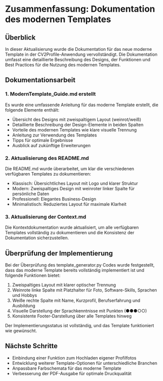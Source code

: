 # Zusammenfassung: Dokumentation des modernen Templates

## Überblick

In dieser Aktualisierung wurde die Dokumentation für das neue moderne Template in der CV2Profile-Anwendung vervollständigt. Die Dokumentation umfasst eine detaillierte Beschreibung des Designs, der Funktionen und Best Practices für die Nutzung des modernen Templates.

## Dokumentationsarbeit

### 1. ModernTemplate_Guide.md erstellt

Es wurde eine umfassende Anleitung für das moderne Template erstellt, die folgende Elemente enthält:
- Übersicht des Designs mit zweispaltigem Layout (weinrot/weiß)
- Detaillierte Beschreibung der Design-Elemente in beiden Spalten
- Vorteile des modernen Templates wie klare visuelle Trennung
- Anleitung zur Verwendung des Templates
- Tipps für optimale Ergebnisse
- Ausblick auf zukünftige Erweiterungen

### 2. Aktualisierung des README.md

Die README.md wurde überarbeitet, um klar die verschiedenen verfügbaren Templates zu dokumentieren:
- Klassisch: Übersichtliches Layout mit Logo und klarer Struktur
- Modern: Zweispaltiges Design mit weinroter linker Spalte für persönliche Daten
- Professionell: Elegantes Business-Design
- Minimalistisch: Reduziertes Layout für maximale Klarheit

### 3. Aktualisierung der Context.md

Die Kontextdokumentation wurde aktualisiert, um alle verfügbaren Templates vollständig zu dokumentieren und die Konsistenz der Dokumentation sicherzustellen.

## Überprüfung der Implementierung

Bei der Überprüfung des template_generator.py Codes wurde festgestellt, dass das moderne Template bereits vollständig implementiert ist und folgende Funktionen bietet:

1. Zweispaltiges Layout mit klarer optischer Trennung
2. Weinrote linke Spalte mit Platzhalter für Foto, Software-Skills, Sprachen und Hobbys
3. Weiße rechte Spalte mit Name, Kurzprofil, Berufserfahrung und Ausbildung
4. Visuelle Darstellung der Sprachkenntnisse mit Punkten (●●●○○)
5. Konsistente Footer-Darstellung über alle Templates hinweg

Der Implementierungsstatus ist vollständig, und das Template funktioniert wie gewünscht.

## Nächste Schritte

- Einbindung einer Funktion zum Hochladen eigener Profilfotos
- Entwicklung weiterer Template-Optionen für unterschiedliche Branchen
- Anpassbare Farbschemata für das moderne Template
- Verbesserung der PDF-Ausgabe für optimale Druckqualität 